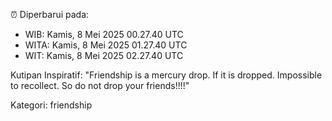 ⏰ Diperbarui pada:
- WIB: Kamis, 8 Mei 2025 00.27.40 UTC
- WITA: Kamis, 8 Mei 2025 01.27.40 UTC
- WIT: Kamis, 8 Mei 2025 02.27.40 UTC

Kutipan Inspiratif:
"Friendship is a mercury drop. If it is dropped. Impossible to recollect. So do not drop your friends!!!!"


Kategori: friendship


